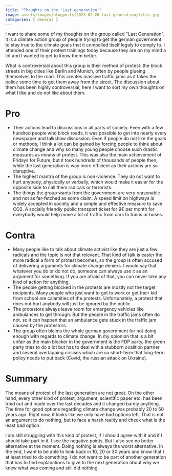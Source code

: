 ```yaml
---
title: "Thoughts on the 'Last generation'"
image: assets/images/blogposts/2023-02-26-last-generation/title.jpg
categories: [ General ]
---
```

I want to share some of my thoughts on the group called "Last Generation". It is a climate action group of people trying to get the german government to stay true to the climate goals that it compelled itself legaly to comply to. I attended one of their protest trainings today because they are on my mind a lot and I wanted to get to know them better.

What is controversial about this group is their method of protest: the block streets in big cities like Berlin and Munich, often by people glueing themselves to the road. This creates massive traffic jams as it takes the police some time to get them away from the street.
The discussion about them has been highly controversial, here I want to sort my own thoughts on what I like and do not like about them.

# Pro
- Their actions lead to discussions in all parts of society. Even with a few hundred people who block roads, it was possible to get into nearly every newspaper and talkshow discussion. Even if people do not like the goals or methods, I think a lot can be gained by forcing people to think about climate change and why so many young people choose such drastic measures as means of protest. This was also the main achievement of Fridays for Future, but it took hundreds of thousands of people then, while the last generation is way more efficient as their actions are so disruptive.
- The highest mantra of the group is non-violence. They do not want to hurt anybody, physically or verbally, which would make it easier for the opposite side to call them radicals or terrorists.
- The things the group wants from the government are very reasonable and not as far-fetched as some claim. A speed limit on highways is widely accepted in society and a simple and effective measure to save CO2. A socially friendly public transport ticket for 9€ per month for everybody would help move a lot of traffic from cars to trains or buses.


# Contra
- Many people like to talk about climate activist like they are just a few radicals and the topic is not that relevant. That kind of talk is easier the more radical a form of protest becomes, so the group is often accused of delivering arguments for climate change deniers. I would say that whatever you do or do not do, someone can always use it as an argument for something. If you are afraid of that, you can never take any kind of action for anything.
- The people getting blocked in the protests are mostly not the target recipients. Many people who just want to get to work or get their kid from school are calamities of the protests. Unfortunately, a protest that does not hurt anybody will just be ignored by the public.
- The protestors always leave room for emergency vehicles like ambulances to get through. But the people in the traffic jams often do not, so it can happen that an ambulance gets stuck in the traffic jam caused by the protestors.
- The group often blaims the whole german government for not doing enough with regards to climate change. In my opionion that is a bit unfair as the main blocker in the government is the FDP party, the green party tries to do a lot but has to deal with a stubborn coalition partner and several overlapping crisises which are so short-term that long-term policy needs to put back (Covid, the russian attack on Ukraine).

# Summary

The means of protest of the last generation are not great. On the other hand, every other kind of protest, argument, scientific paper etc. has been tried out and made over the last decades and it changed barely anything. The time for good options regarding climate change was probably 20 to 50 years ago. Right now, it looks like we only have bad options left. That is not an argument to do nothing, but to face a harsh reality and check what is the least bad option.

I am still struggling with this kind of protest, if I should agree with it and if I should take part in it. I see the negative points. But I also see no better alternative at the moment. Doing nothing is always the worst alternative.
In the end, I want to be able to look back in 10, 20 or 30 years and know that I at least tried to do something. I do not want to be part of another generation that has to find explanations to give to the next generation about why we knew what was coming and still did nothing.
